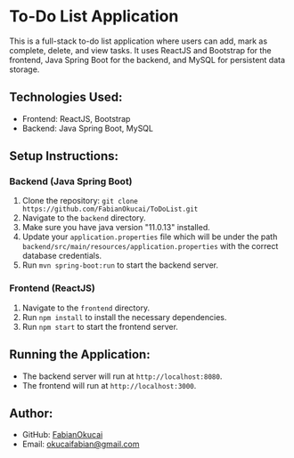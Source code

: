 # To-Do List Application

This is a full-stack to-do list application where users can add, mark as complete, delete, and view tasks. It uses ReactJS and Bootstrap for the frontend, Java Spring Boot for the backend, and MySQL for persistent data storage.

## Technologies Used:
- Frontend: ReactJS, Bootstrap
- Backend: Java Spring Boot, MySQL

## Setup Instructions:

### Backend (Java Spring Boot)
1. Clone the repository: `git clone https://github.com/FabianOkucai/ToDoList.git`
2. Navigate to the `backend` directory.
3. Make sure you have java version "11.0.13" installed.
4. Update your `application.properties` file which will be under the path `backend/src/main/resources/application.properties`  with the correct database credentials.
5. Run `mvn spring-boot:run` to start the backend server.

### Frontend (ReactJS)
1. Navigate to the `frontend` directory.
2. Run `npm install` to install the necessary dependencies.
3. Run `npm start` to start the frontend server.

## Running the Application:
- The backend server will run at `http://localhost:8080`.
- The frontend will run at `http://localhost:3000`.

## Author:
- GitHub: [FabianOkucai](https://github.com/FabianOkucai)
- Email: okucaifabian@gmail.com
